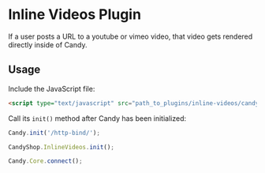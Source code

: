# Inline Videos Plugin
If a user posts a URL to a youtube or vimeo video, that video gets rendered directly inside of Candy.

## Usage
Include the JavaScript file:

```HTML
<script type="text/javascript" src="path_to_plugins/inline-videos/candy.js"></script>
```

Call its `init()` method after Candy has been initialized:

```JavaScript
Candy.init('/http-bind/');

CandyShop.InlineVideos.init();

Candy.Core.connect();
```